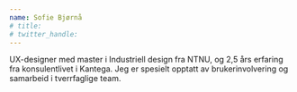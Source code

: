 ```yaml
---
name: Sofie Bjørnå
# title: 
# twitter_handle: 
---
```

UX-designer med master i Industriell design fra NTNU, og 2,5 års erfaring fra konsulentlivet i Kantega. Jeg er spesielt opptatt av brukerinvolvering og samarbeid i tverrfaglige team. 
